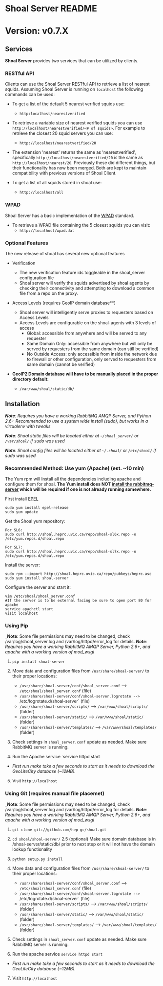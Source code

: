 # Shoal Server README
# Version: v0.7.X
## Services
**Shoal Server** provides two services that can be utilized by clients.

### RESTful API
Clients can use the Shoal Server RESTful API to retrieve a list of nearest squids. Assuming Shoal Server is running on `localhost` the following commands can be used:

- To get a list of the default 5 nearest verified squids use:
  - `http:localhost/nearestverified`
- To retrieve a variable size of nearest verified squids you can use `http://localhost/nearestverified/<# of squids>`. For example to retrieve the closest 20 squid servers you can use:
  - `http://localhost/nearestverified/20`

- The extension 'nearest' returns the same as 'nearestverified', specifically `http://localhost/nearestverified/20` is the same as `http://localhost/nearest/20`.  Previously these did different things, but their functionality has now been merged. Both are kept to maintain compatibility with previous versions of Shoal Client.

- To get a list of all squids stored in shoal use:
  - `http://localhost/all`
 
### WPAD
Shoal Server has a basic implementation of the [WPAD](http://en.wikipedia.org/wiki/Web_Proxy_Autodiscovery_Protocol) standard.

- To retrieve a WPAD file containing the 5 closest squids you can visit:
  - `http://localhost/wpad.dat`

### Optional Features
The new release of shoal has several new optional features
- Verification
  - The new verification feature ids toggleable in the shoal_server configuration file
  - Shoal server will verify the squids advertised by shoal agents by checking their connectivity and attempting to download a common file from a repo on the proxy.
- Access Levels (requires GeoIP domain database**)
  - Shoal server will intelligently serve proxies to requesters based on Access Levels
  - Access Levels are configurable on the shoal-agents with 3 levels of access
    - Global: accessible from anywhere and will be served to any requester
    - Same Domain Only: accessible from anywhere but will only be served by requesters from the same domain (can still be verified)
    - No Outside Access: only accessible from inside the network due to firewall or other configuration, only served to requesters from same domain (cannot be verified)

- **GeoIP2 Domain database will have to be manually placed in the proper directory default:**
  - `/var/www/shoal/static/db/`

## Installation
 _**Note**: Requires you have a working RabbitMQ AMQP Server, and Python 2.6+_
_Recommended to use a system wide install (sudo), but works in a virtualenv with tweaks_

_**Note**: Shoal static files will be located either at `~/shoal_server/` or `/var/shoal/` if sudo was used_

_**Note**: Shoal config files will be located either at `~/.shoal/` or `/etc/shoal/` if sudo was used_

### Recommended Method: Use yum (Apache) (est. ~10 min)
The Yum rpm will Install all the dependencies including apache and configure them for shoal.
**The Yum install does NOT [install the rabbitmq-server](https://www.rabbitmq.com/install-rpm.html) which will be required if one is not already running somewhere.**

First install [EPEL](http://fedoraproject.org/wiki/EPEL) 

    sudo yum install epel-release
    sudo yum update

Get the Shoal yum repository:

    For SL6:
    sudo curl http://shoal.heprc.uvic.ca/repo/shoal-sl6x.repo -o /etc/yum.repos.d/shoal.repo

    For SL7:
    sudo curl http://shoal.heprc.uvic.ca/repo/shoal-sl7x.repo -o /etc/yum.repos.d/shoal.repo
   
Install the server:

    sudo rpm --import http://shoal.heprc.uvic.ca/repo/pubkeys/heprc.asc
    sudo yum install shoal-server
    
Configure the server and start it:

    vim /etc/shoal/shoal_server.conf
    #If the server is to be external facing be sure to open port 80 for apache
    service apachctl start
    visit localhost

### Using Pip
_**Note**: Some file permissions may need to be changed, check /var/log/shoal_server.log and /var/log/httpd/error_log for details.
_**Note**: Requires you have a working RabbitMQ AMQP Server, Python 2.6+, and apache with a working version of mod_wsgi_

1. `pip install shoal-server`

2. Move data and configuration files from `/usr/share/shoal-server/` to their proper locations:
	- `/usr/share/shoal-server/conf/shoal_server.conf` --> `/etc/shoal/shoal_server.conf`   (file)
	- `/usr/share/shoal-server/conf/shoal-server.logrotate --> `/etc/logrotate.d/shoal-server` (file)
	- `/usr/share/shoal-server/scripts/` --> `/var/www/shoal/scripts/` (folder)
	- `/usr/share/shoal-server/static/`  --> `/var/www/shoal/static/` (folder)
	- `/usr/share/shoal-server/templates/` --> `/var/www/shoal/templates/` (folder)

3. Check settings in `shoal_server.conf` update as needed. Make sure RabbitMQ server is running.

4. Run the Apache service `service httpd start
  - _First run make take a few seconds to start as it needs to download the GeoLiteCity database (~12MB)._

5. Visit `http://localhost`

### Using Git (requires manual file placemet)
_**Note**: Some file permissions may need to be changed, check /var/log/shoal_server.log and /var/log/httpd/error_log for details.
_**Note**: Requires you have a working RabbitMQ AMQP Server, Python 2.6+, and apache with a working version of mod_wsgi_

1. `git clone git://github.com/hep-gc/shoal.git`
2. `cd shoal/shoal-server/`
2.5 (optional) Make sure domain database is in /shoal-server/static/db/ prior to next step or it will not have the domain lookup functionality
3. `python setup.py install`
4. Move data and configuration files from `/usr/share/shoal-server/` to their proper locations:
	- `/usr/share/shoal-server/conf/shoal_server.conf` --> `/etc/shoal/shoal_server.conf`   (file)
	- `/usr/share/shoal-server/conf/shoal-server.logrotate --> `/etc/logrotate.d/shoal-server` (file)
	- `/usr/share/shoal-server/scripts/` --> `/var/www/shoal/scripts/` (folder)
	- `/usr/share/shoal-server/static/`  --> `/var/www/shoal/static/` (folder)
	- `/usr/share/shoal-server/templates/` --> `/var/www/shoal/templates/` (folder)
	
5. Check settings in `shoal_server.conf` update as needed. Make sure RabbitMQ server is running.
6. Run the apache service `service httpd start`
 - _First run make take a few seconds to start as it needs to download the GeoLiteCity database (~12MB)._
 
7. Visit `http://localhost`
